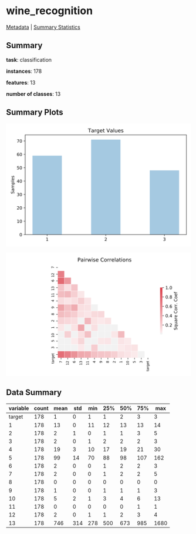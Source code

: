 # wine_recognition

[Metadata](metadata.yaml) | [Summary Statistics](summary_stats.csv)

## Summary

**task**: classification

**instances**: 178

**features**: 13

**number of classes**: 13

## Summary Plots

![Labels](label.svg)

![Corr](corr.svg)

## Data Summary

|	variable	|	count	|	mean	|	std	|	min	|	25%	|	50%	|	75%	|	max|
| --- | --- | --- | --- | --- | --- | --- | --- | --- |
|	target	|	178	|	1	|	0	|	1	|	1	|	2	|	3	|	3
|	1	|	178	|	13	|	0	|	11	|	12	|	13	|	13	|	14
|	2	|	178	|	2	|	1	|	0	|	1	|	1	|	3	|	5
|	3	|	178	|	2	|	0	|	1	|	2	|	2	|	2	|	3
|	4	|	178	|	19	|	3	|	10	|	17	|	19	|	21	|	30
|	5	|	178	|	99	|	14	|	70	|	88	|	98	|	107	|	162
|	6	|	178	|	2	|	0	|	0	|	1	|	2	|	2	|	3
|	7	|	178	|	2	|	0	|	0	|	1	|	2	|	2	|	5
|	8	|	178	|	0	|	0	|	0	|	0	|	0	|	0	|	0
|	9	|	178	|	1	|	0	|	0	|	1	|	1	|	1	|	3
|	10	|	178	|	5	|	2	|	1	|	3	|	4	|	6	|	13
|	11	|	178	|	0	|	0	|	0	|	0	|	0	|	1	|	1
|	12	|	178	|	2	|	0	|	1	|	1	|	2	|	3	|	4
|	13	|	178	|	746	|	314	|	278	|	500	|	673	|	985	|	1680

